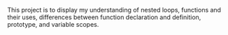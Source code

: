 This project is to display my understanding of nested loops, functions and their uses, differences between function declaration and definition, prototype, and variable scopes.
